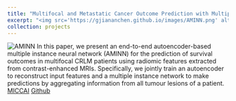 ```yaml
---
title: "Multifocal and Metastatic Cancer Outcome Prediction with Multiple Instance Learning"
excerpt: "<img src='https://gjiananchen.github.io/images/AMINN.png' alt=''>"
collection: projects
---
```


![AMINN](https://gjiananchen.github.io/images/AMINN.png)
In this paper, we present an end-to-end autoencoder-based multiple instance neural network (AMINN) for the prediction
of survival outcomes in multifocal CRLM patients using radiomic features extracted from contrast-enhanced MRIs. 
Specifically, we jointly train an autoencoder to reconstruct input features and a multiple instance network to make 
predictions by aggregating information from all tumour lesions of a patient.
[MICCAI](https://link.springer.com/chapter/10.1007/978-3-030-87240-3_72) [Github](https://github.com/martellab-sri/AMINN)
